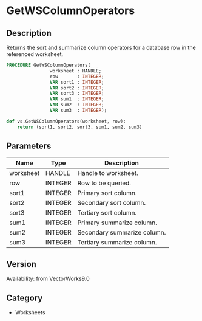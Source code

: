 # GetWSColumnOperators

## Description
Returns the sort and summarize column operators for a database row in the referenced worksheet.

```pascal
PROCEDURE GetWSColumnOperators(
				worksheet : HANDLE;
				row       : INTEGER;
				VAR sort1 : INTEGER;
				VAR sort2 : INTEGER;
				VAR sort3 : INTEGER;
				VAR sum1  : INTEGER;
				VAR sum2  : INTEGER;
				VAR sum3  : INTEGER);
```

```python
def vs.GetWSColumnOperators(worksheet, row):
    return (sort1, sort2, sort3, sum1, sum2, sum3)
```

## Parameters
|Name|Type|Description|
|---|---|---|
|worksheet|HANDLE|Handle to worksheet.|
|row|INTEGER|Row to be queried.|
|sort1|INTEGER|Primary sort column.|
|sort2|INTEGER|Secondary sort column.|
|sort3|INTEGER|Tertiary sort column.|
|sum1|INTEGER|Primary summarize column.|
|sum2|INTEGER|Secondary summarize column.|
|sum3|INTEGER|Tertiary summarize column.|

## Version
Availability: from VectorWorks9.0

## Category
* Worksheets

